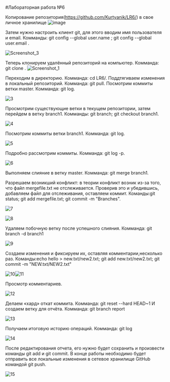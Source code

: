 #Лабораторная работа №6

Копирование репозитория(https://github.com/Kurtyanik/LR6/) в свое личное хранилище 
![image](https://user-images.githubusercontent.com/117490646/200180759-b997b603-4448-4b91-8b4a-bd9bf1d98696.png)

Затем нужно настроить клиент git, для этого вводим имя пользователя и email. Комманды: git config --global user.name <username>; git config --global user.email <email>.

![Screenshot_3](https://user-images.githubusercontent.com/117490646/200180770-4b867c08-3bab-461f-beec-2fc0315b893d.png)

Теперь клонируем удалённый репозиторий на компьютер. Комманда: git clone <url>.
![Screenshot_1](https://user-images.githubusercontent.com/117490646/200180789-e2873242-7c3f-4d97-9a85-1ad0c993c545.png)

Переходим в директорию. Комманда: cd LR6/.
Поддтягиваем изменения в локальный репозиторий. Комманда: git pull.
Посмотрим коммиты ветки master. Комманда: git log.

![3](https://user-images.githubusercontent.com/117490646/200180820-7f76cf00-055b-4731-9cc9-81d28bb6229f.png)

Просмотрим существующие ветки в текущем репозитории, затем перейдем в ветку branch1. Комманды: git branch; git checkout branch1.

![4](https://user-images.githubusercontent.com/117490646/200180835-3e4b8399-b2e1-4072-98ce-f065a3b06f36.png)

Посмотрим коммиты ветки branch1. Комманда: git log.

![5](https://user-images.githubusercontent.com/117490646/200180857-68308d66-01c0-44db-af16-e6460275b426.png)

Подробно рассмотрим коммиты. Комманда: git log -p.

![6](https://user-images.githubusercontent.com/117490646/200180869-0d5600fe-8f55-496b-bf2d-579fd12afab8.png)

Выполняем слияние в ветку master. Комманда: git merge branch1.

Разрешаем возникший конфликт: в теории конфликт возник из-за того, что файл mergefile.txt не отслеживается. Проверив это и убедившись, добавляем файл для отслеживания, оставляем коммит. Команды:git status; git add mergefile.txt; git commit -m "Branches".

![7](https://user-images.githubusercontent.com/117490646/200180897-bfef20e3-6d6d-4be6-99a4-eefbf47a56cd.png)

![8](https://user-images.githubusercontent.com/117490646/200180904-c17545be-77d5-4eea-8868-80102b2a5389.png)

Удаляем побочную ветку после успешного слияния. Комманда: git branch -d branch1

![9](https://user-images.githubusercontent.com/117490646/200180919-ac4ce0d3-5990-48fc-bff2-544f486b7441.png)

Создаем изменения и фиксируем их, оставляя комментарии,несколько раз. Команды:echo hello > new.txt/new2.txt; git add new.txt/new2.txt; git commit -m "NEW.txt/NEW2.txt"

![10](https://user-images.githubusercontent.com/117490646/200180932-de87427e-e842-4f3c-9388-21daee71a3a3.png)![11](https://user-images.githubusercontent.com/117490646/200180998-a9a2b893-3696-4f40-abe2-3df48d094381.png)

Просмотр комментариев.

![12](https://user-images.githubusercontent.com/117490646/200181005-a3383b35-642c-47ec-a6b9-1d50844d2d90.png)

Делаем «хард» откат коммита. Комманда: git reset --hard HEAD~1 И создаем ветку для отчёта. Комманда: git branch report

![13](https://user-images.githubusercontent.com/117490646/200181061-be7c0030-ce84-4d19-b761-ed9d289de850.png)

Получаем итоговую историю операций. Комманда: git log

![14](https://user-images.githubusercontent.com/117490646/200181083-3ad966cd-ab1b-4717-bec7-9cb08126481e.png)

После редактирования отчета, его нужно будет сохранить и произвести команды git add и git commit.
В конце работы необходимо будет отправить все локальные изменения в сетевое хранилище GitHub командой git push.

![15](https://user-images.githubusercontent.com/117490646/200181156-6505ccab-63f2-4553-a22d-55f8d55d0626.png)

